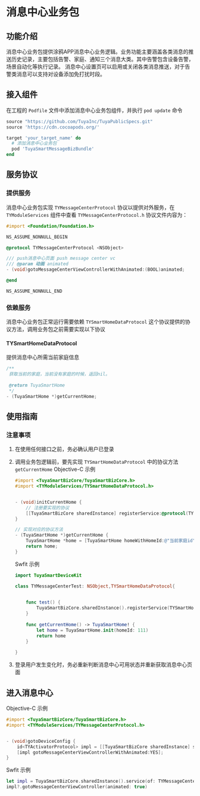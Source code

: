# 消息中心业务包

## 功能介绍

消息中心业务包提供涂鸦APP消息中心业务逻辑。业务功能主要涵盖各类消息的推送历史记录，主要包括告警、家庭、通知三个消息大类。其中告警包含设备告警，场景自动化等执行记录。
消息中心设置页可以启用或关闭各类消息推送，对于告警类消息可以支持对设备添加免打扰时段。



## 接入组件

在工程的 `Podfile` 文件中添加消息中心业务包组件，并执行 `pod update` 命令

```ruby
source "https://github.com/TuyaInc/TuyaPublicSpecs.git"
source 'https://cdn.cocoapods.org/'

target 'your_target_name' do
  # 添加消息中心业务包
  pod 'TuyaSmartMessageBizBundle'
end
```



## 服务协议

### 提供服务

消息中心业务包实现 `TYMessageCenterProtocol` 协议以提供对外服务，在 `TYModuleServices` 组件中查看 `TYMessageCenterProtocol.h` 协议文件内容为：

```objective-c
#import <Foundation/Foundation.h>

NS_ASSUME_NONNULL_BEGIN

@protocol TYMessageCenterProtocol <NSObject>

/// push消息中心页面 push message center vc
/// @param 动画 animated
- (void)gotoMessageCenterViewControllerWithAnimated:(BOOL)animated;

@end

NS_ASSUME_NONNULL_END
```



### 依赖服务

消息中心业务包正常运行需要依赖  `TYSmartHomeDataProtocol` 这个协议提供的协议方法，调用业务包之前需要实现以下协议

#### TYSmartHomeDataProtocol

提供消息中心所需当前家庭信息

```objective-c
/**
 获取当前的家庭，当前没有家庭的时候，返回nil。
 
 @return TuyaSmartHome
 */
- (TuyaSmartHome *)getCurrentHome;
```



## 使用指南

### 注意事项

1. 在使用任何接口之前，务必确认用户已登录

2. 调用业务包逻辑前，要先实现 `TYSmartHomeDataProtocol` 中的协议方法`getCurrentHome`
   Objective-C 示例

   ```objective-c
   #import <TuyaSmartBizCore/TuyaSmartBizCore.h>
   #import <TYModuleServices/TYSmartHomeDataProtocol.h>
   
   
   - (void)initCurrentHome {
       // 注册要实现的协议
       [[TuyaSmartBizCore sharedInstance] registerService:@protocol(TYSmartHomeDataProtocol) withInstance:self];
   }
   
   // 实现对应的协议方法
   - (TuyaSmartHome *)getCurrentHome {
       TuyaSmartHome *home = [TuyaSmartHome homeWithHomeId:@"当前家庭id"];
       return home;
   }
   ```

   Swfit 示例

   ```swift
   import TuyaSmartDeviceKit
   
   class TYMessageCenterTest: NSObject,TYSmartHomeDataProtocol{
   
       
       func test() {
           TuyaSmartBizCore.sharedInstance().registerService(TYSmartHomeDataProtocol.self, withInstance: self)
       }
       
       func getCurrentHome() -> TuyaSmartHome! {
           let home = TuyaSmartHome.init(homeId: 111)
           return home
       }
       
   }
   ```

3. 登录用户发生变化时，务必重新判断消息中心可用状态并重新获取消息中心页面



## 进入消息中心

Objective-C 示例

```objective-c
#import <TuyaSmartBizCore/TuyaSmartBizCore.h>
#import <TYModuleServices/TYMessageCenterProtocol.h>


- (void)gotoDeviceConfig {
    id<TYActivatorProtocol> impl = [[TuyaSmartBizCore sharedInstance] serviceOfProtocol:@protocol(TYMessageCenterProtocol)];
    [impl gotoMessageCenterViewControllerWithAnimated:YES];
}
```

Swfit 示例

``` swift
let impl = TuyaSmartBizCore.sharedInstance().service(of: TYMessageCenterProtocol.self) as? TYMessageCenterProtocol
impl?.gotoMessageCenterViewController(animated: true)
```
